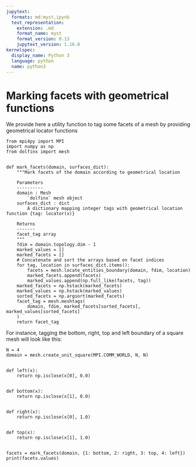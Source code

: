 ```yaml
---
jupytext:
  formats: md:myst,ipynb
  text_representation:
    extension: .md
    format_name: myst
    format_version: 0.13
    jupytext_version: 1.16.0
kernelspec:
  display_name: Python 3
  language: python
  name: python3
---
```


# Marking facets with geometrical functions

We provide here a utility function to tag some facets of a mesh by providing geometrical locator functions

```{code-cell} ipython3
from mpi4py import MPI
import numpy as np
from dolfinx import mesh


def mark_facets(domain, surfaces_dict):
    """Mark facets of the domain according to geometrical location

    Parameters
    ----------
    domain : Mesh
        `dolfinx` mesh object
    surfaces_dict : dict
        A dictionary mapping integer tags with geometrical location function {tag: locator(x)}

    Returns
    -------
    facet_tag array
    """
    fdim = domain.topology.dim - 1
    marked_values = []
    marked_facets = []
    # Concatenate and sort the arrays based on facet indices
    for tag, location in surfaces_dict.items():
        facets = mesh.locate_entities_boundary(domain, fdim, location)
        marked_facets.append(facets)
        marked_values.append(np.full_like(facets, tag))
    marked_facets = np.hstack(marked_facets)
    marked_values = np.hstack(marked_values)
    sorted_facets = np.argsort(marked_facets)
    facet_tag = mesh.meshtags(
        domain, fdim, marked_facets[sorted_facets], marked_values[sorted_facets]
    )
    return facet_tag
```

For instance, tagging the bottom, right, top and left boundary of a square mesh will look like this:

```{code-cell} ipython3
N = 4
domain = mesh.create_unit_square(MPI.COMM_WORLD, N, N)


def left(x):
    return np.isclose(x[0], 0.0)


def bottom(x):
    return np.isclose(x[1], 0.0)


def right(x):
    return np.isclose(x[0], 1.0)


def top(x):
    return np.isclose(x[1], 1.0)


facets = mark_facets(domain, {1: bottom, 2: right, 3: top, 4: left})
print(facets.values)
```
